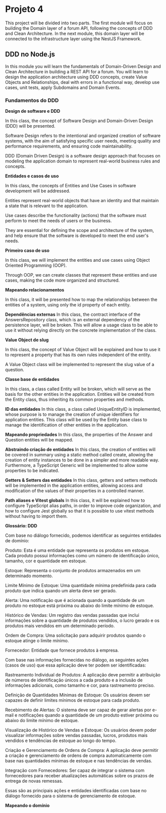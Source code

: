 # Projeto 4

This project will be divided into two parts. The first module will focus on building the Domain layer of a forum API, following the concepts of DDD and Clean Architecture. In the next module, this domain layer will be connected to the infrastructure layer using the NestJS Framework.

## DDD no Node.js

In this module you will learn the fundamentals of Domain-Driven Design and Clean Architecture in building a REST API for a forum. You will learn to design the application architecture using DDD concepts, create Value Objects and Relationships, deal with errors in a functional way, develop use cases, unit tests, apply Subdomains and Domain Events.

### Fundamentos do DDD

**Design de software e DDD**

In this class, the concept of Software Design and Domain-Driven Design (DDD) will be presented.

Software Design refers to the intentional and organized creation of software systems, with the aim of satisfying specific user needs, meeting quality and performance requirements, and ensuring code maintainability.

DDD (Domain Driven Design) is a software design approach that focuses on modeling the application domain to represent real-world business rules and concepts.

**Entidades e casos de uso**

In this class, the concepts of Entities and Use Cases in software development will be addressed.

Entities represent real-world objects that have an identity and that maintain a state that is relevant to the application.

Use cases describe the functionality (actions) that the software must perform to meet the needs of users or the business.

They are essential for defining the scope and architecture of the system, and help ensure that the software is developed to meet the end user's needs.

**Primeiro caso de uso**

In this class, we will implement the entities and use cases using Object Oriented Programming (OOP).

Through OOP, we can create classes that represent these entities and use cases, making the code more organized and structured.

**Mapeando relacionamentos**

In this class, it will be presented how to map the relationships between the entities of a system, using only the id property of each entity.

**Dependências externas**
In this class, the contract interface of the AnswersRepository class, which is an external dependency of the persistence layer, will be broken. This will allow a usage class to be able to use it without relying directly on the concrete implementation of the class.

**Value Object de slug**

In this class, the concept of Value Object will be explained and how to use it to represent a property that has its own rules independent of the entity.

A Value Object class will be implemented to represent the slug value of a question.


**Classe base de entidades**

In this class, a class called Entity will be broken, which will serve as the basis for the other entities in the application. Entities will be created from the Entity class, thus inheriting its common properties and methods.

**ID das entidades**
In this class, a class called UniqueEntityID is implemented, whose purpose is to manage the creation of unique identifiers for application entities. This class will be used by the Entity base class to manage the identification of other entities in the application.

**Mapeando propriedades**
In this class, the properties of the Answer and Question entities will be mapped.

**Abstraindo criação de entidades**
In this class, the creation of entities will be covered in summary using a static method called create, allowing the creation of entity instances to be done in a simpler and more readable way. Furthermore, a TypeScript Generic will be implemented to allow some properties to be indicated.

**Getters & Setters das entidades**
In this class, getters and setters methods will be implemented in the application entities, allowing access and modification of the values ​​of their properties in a controlled manner.

**Path aliases e Vitest globals**
In this class, it will be explained how to configure TypeScript alias paths, in order to improve code organization, and how to configure Jest globally so that it is possible to use vitest methods without having to import them.

**Glossário: DDD**

Com base no diálogo fornecido, podemos identificar as seguintes entidades de domínio:

Produto: Esta é uma entidade que representa os produtos em estoque. Cada produto possui informações como um número de identificação único, tamanho, cor e quantidade em estoque.

Estoque: Representa o conjunto de produtos armazenados em um determinado momento.

Limite Mínimo de Estoque: Uma quantidade mínima predefinida para cada produto que indica quando um alerta deve ser gerado.

Alerta: Uma notificação que é acionada quando a quantidade de um produto no estoque está próxima ou abaixo do limite mínimo de estoque.

Histórico de Vendas: Um registro das vendas passadas que inclui informações sobre a quantidade de produtos vendidos, o lucro gerado e os produtos mais vendidos em um determinado período.

Ordem de Compra: Uma solicitação para adquirir produtos quando o estoque atinge o limite mínimo.

Fornecedor: Entidade que fornece produtos à empresa.

Com base nas informações fornecidas no diálogo, as seguintes ações (casos de uso) que essa aplicação deve ter podem ser identificadas:

Rastreamento Individual de Produtos: A aplicação deve permitir a atribuição de números de identificação únicos a cada produto e a inclusão de informações adicionais, como tamanho e cor, para rastreamento preciso.

Definição de Quantidades Mínimas de Estoque: Os usuários devem ser capazes de definir limites mínimos de estoque para cada produto.

Recebimento de Alertas: O sistema deve ser capaz de gerar alertas por e-mail e notificações quando a quantidade de um produto estiver próxima ou abaixo do limite mínimo de estoque.

Visualização de Histórico de Vendas e Estoque: Os usuários devem poder visualizar informações sobre vendas passadas, lucros, produtos mais vendidos e tendências de estoque ao longo do tempo.

Criação e Gerenciamento de Ordens de Compra: A aplicação deve permitir a criação e gerenciamento de ordens de compra automaticamente com base nas quantidades mínimas de estoque e nas tendências de vendas.

Integração com Fornecedores: Ser capaz de integrar o sistema com fornecedores para receber atualizações automáticas sobre os prazos de entrega de novas remessas.

Essas são as principais ações e entidades identificadas com base no diálogo fornecido para o sistema de gerenciamento de estoque.

**Mapeando o domínio**
